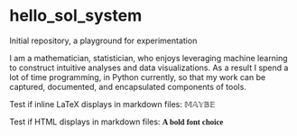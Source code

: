# hello_sol_system
Initial repository, a playground for experimentation

I am a mathematician, statistician, who enjoys leveraging machine learning to construct intuitive analyses and data visualizations. As a result I spend a lot of time programming, in Python currently, so that my work can be captured, documented, and encapsulated components of tools.

Test if inline LaTeX displays in markdown files: $\mathbb{MAYBE}$

Test if HTML displays in markdown files: <strong style="font-family:serif;">A bold font choice</strong>
